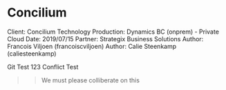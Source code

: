 # Concilium

Client:     Concilium Technology
Production: Dynamics BC (onprem) - Private Cloud
Date:       2019/07/15
Partner:    Strategix Business Solutions
Author:     Francois Viljoen (francoiscviljoen)
Author:     Calie Steenkamp (caliesteenkamp)

Git Test 123
Conflict Test

>> We must please colliberate on this

